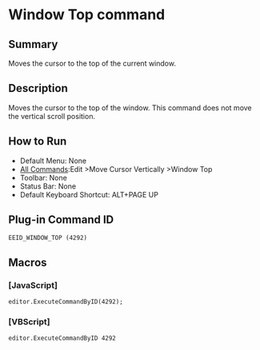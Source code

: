 # Window Top command

## Summary

Moves the cursor to the top of the current window.

## Description

Moves the cursor to the top of the window. This command does not move the
vertical scroll position.

## How to Run

- Default Menu: None
- [All Commands](../tools/all_commands):Edit \>Move Cursor Vertically
\>Window Top
- Toolbar: None
- Status Bar: None
- Default Keyboard Shortcut: ALT+PAGE UP

## Plug-in Command ID

```
EEID_WINDOW_TOP (4292)```

## Macros

### \[JavaScript\]

```
editor.ExecuteCommandByID(4292);
```

### \[VBScript\]

```
editor.ExecuteCommandByID 4292
```
